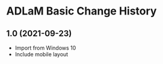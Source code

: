 ADLaM Basic Change History
====================

1.0 (2021-09-23)
----------------
* Import from Windows 10
* Include mobile layout
